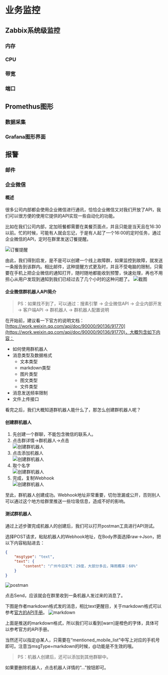 # 业务监控

## Zabbix系统级监控

### 内存

### CPU

### 带宽

### 端口

## Promethus图形
### 数据采集
### Grafana图形界面

## 报警

### 邮件

### 企业微信

#### 概述

很多公司内部都会使用企业微信进行通讯，恰恰企业微信又对我们开放了API，我们可以很方便的使用它提供的API实现一些自动化的功能。

比如在我们公司内部，定加班餐都需要在美餐页面点，并且只能是当天且在16:30以前。忙的时候，可能有人就会忘记，于是有人起了一个16:00的定时任务，通过企业微信的API，定时在群里发送订餐提醒。  

![订餐提醒](../images/chapter4/wechat-robot-dingcan-clock.jpg)

由此，我们得到启发，是不是可以创建一个线上故障群，如果监控到故障，就发送一条报告到该群内。相比邮件，这种提醒方式更及时，并且不受电脑的限制，只需要在手机上把企业微信的通知打开，随时随地都能收到预警，快速处理，再也不用担心从用户发现到通知到我们已经过去了几个小时的这种问题了。
![截图](../images/chapter4/wechat-robot-screenhost1.png)

#### 企业微信群机器人API简介

> PS：如果找不到了，可以通过：搜素引擎 -> 企业微信API -> 企业内部开发 -> 客户端API -> 群机器人 -> 群机器人配置说明 

在开始前，建议看一下官方的说明文档：[https://work.weixin.qq.com/api/doc/90000/90136/91770](https://work.weixin.qq.com/api/doc/90000/90136/91770)，大概包含如下内容：
- 如何使用群机器人
- 消息类型及数据格式
    - 文本类型
    - markdown类型
    - 图片类型
    - 图文类型
    - 文件类型
- 消息发送频率限制
- 文件上传接口

看完之后，我们大概知道群机器人能什么了，那怎么创建群机器人呢？

#### 创建群机器人

1. 先创建一个群聊，不能包含微信的联系人。
2. 点击群详情->群机器人->点击  
![创建群机器人](../images/chapter4/wechat-create-robot-1.png)
3. 点击添加机器人  
![创建群机器人](../images/chapter4/wechat-create-robot-2.png)
4. 取个名字  
![创建群机器人](../images/chapter4/wechat-create-robot-3.png)
4. 完成，复制Webhook  
![创建群机器人](../images/chapter4/wechat-create-robot-4.png)

至此，群机器人创建成功。Webhook地址非常重要，切勿泄漏或公开，否则别人可以通过这个地方给群里推送一些垃圾信息，造成不好的影响。

#### 测试群机器人

通过上述步骤完成机器人的创建后，我们可以打开postman工具进行API测试。

选择POST请求，粘贴机器人的Webhook地址，在Body界面选择raw->Json，把以下内容粘贴进去：
```json
{
    "msgtype": "text",
    "text": {
        "content": "广州今日天气：29度，大部分多云，降雨概率：60%"
    }
}
```
![postman](../images/chapter4/wechat-robot-test-msg-postman.png)

点击Send，应该就会在群里收到一条机器人发过来的消息了。

下图是作者markdown格式发的消息，相比text更醒目，关于markdown格式可以参考[官方的API手册](https://work.weixin.qq.com/api/doc/90000/90136/91770)。
![markdown](../images/chapter4/wechat-robot-test-msg.png)

上面是推送的markdown格式，所以我们可以看到[warn]是橙色的字体，具体可以参考官方的API手册。

当然还可以指定@某人，只需要在“mentioned_mobile_list”中写上对应的手机号即可。注意当msgType=markdown的时候，@功能是不生效的哦。

> PS：机器人创建后，还可以添加到其他群聊中。

如果要删除机器人，点击机器人详情的“...”按钮即可。
